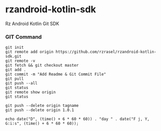 # rzandroid-kotlin-sdk
Rz Android Kotlin Git SDK


### GIT Command
```git_command
git init
git remote add origin https://github.com/rzrasel/rzandroid-kotlin-sdk.git
git remote -v
git fetch && git checkout master
git add .
git commit -m "Add Readme & Git Commit File"
git pull
git push --all
git status
git remote show origin
git status

git push --delete origin tagname
git push --delete origin 1.0.1
```


```PHP_DATE_TIME
echo date("D", (time() + 6 * 60 * 60)) . "day " . date("F j, Y, G:i:s", (time() + 6 * 60 * 60));
```
